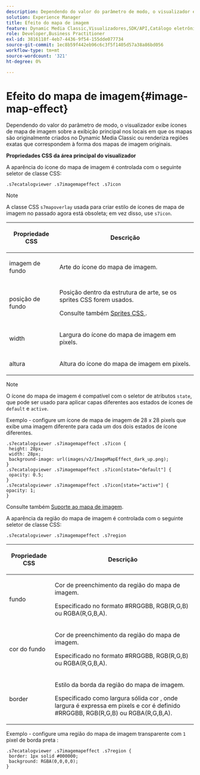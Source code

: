 ```yaml
---
description: Dependendo do valor do parâmetro de modo, o visualizador exibe ícones de mapa de imagem sobre a exibição principal nos locais em que os mapas são originalmente criados no Dynamic Media Classic ou renderiza regiões exatas que correspondem à forma dos mapas de imagem originais.
solution: Experience Manager
title: Efeito do mapa de imagem
feature: Dynamic Media Classic,Visualizadores,SDK/API,Catálogo eletrônico
role: Developer,Business Practitioner
exl-id: 3816118f-4eb7-4436-9f54-155dde077734
source-git-commit: 1ec8b59f442eb96c6c3f5f1405d57a38a86bd056
workflow-type: tm+mt
source-wordcount: '321'
ht-degree: 0%

---
```


# Efeito do mapa de imagem{#image-map-effect}

Dependendo do valor do parâmetro de modo, o visualizador exibe ícones de mapa de imagem sobre a exibição principal nos locais em que os mapas são originalmente criados no Dynamic Media Classic ou renderiza regiões exatas que correspondem à forma dos mapas de imagem originais.

<!--<a id="section_061E550C1C1D4DB2BD663A898895B38C"></a>-->

**Propriedades CSS da área principal do visualizador**

A aparência do ícone do mapa de imagem é controlada com o seguinte seletor de classe CSS:

```
.s7ecatalogviewer .s7imagemapeffect .s7icon
```

>[!NOTE]
>
>A classe CSS `s7mapoverlay` usada para criar estilo de ícones de mapa de imagem no passado agora está obsoleta; em vez disso, use `s7icon`.

<table id="table_94EE3F5BBE4547C0B4943471CEE7EDE4"> 
 <thead> 
  <tr> 
   <th colname="col1" class="entry"> <p> Propriedade CSS </p> </th> 
   <th colname="col2" class="entry"> <p>Descrição </p> </th> 
  </tr> 
 </thead>
 <tbody> 
  <tr> 
   <td colname="col1"> <p> <span class="codeph"> imagem de fundo  </span> </p> </td> 
   <td colname="col2"> <p>Arte do ícone do mapa de imagem. </p> </td> 
  </tr> 
  <tr> 
   <td colname="col1"> <p> <span class="codeph"> posição de fundo  </span> </p> </td> 
   <td colname="col2"> <p> Posição dentro da estrutura de arte, se os sprites CSS forem usados. </p> <p>Consulte também <a href="../../../c-html5-s7-aem-asset-viewers/c-html5-20-ecatalog-viewer-about/c-html5-20-ecatalog-viewer-customizingviewer/c-html5-20-ecatalog-viewer-customizingviewer.md#section-9d570f95eb2443aca74c1b02f6e89aff" format="dita" scope="local"> Sprites CSS </a>. </p> </td> 
  </tr> 
  <tr> 
   <td colname="col1"> <p> <span class="codeph"> width </span> </p> </td> 
   <td colname="col2"> <p>Largura do ícone do mapa de imagem em pixels. </p> </td> 
  </tr> 
  <tr> 
   <td colname="col1"> <p> <span class="codeph"> altura  </span> </p> </td> 
   <td colname="col2"> <p>Altura do ícone do mapa de imagem em pixels. </p> </td> 
  </tr> 
 </tbody> 
</table>

>[!NOTE]
>
>O ícone do mapa de imagem é compatível com o seletor de atributos `state`, que pode ser usado para aplicar capas diferentes aos estados de ícones de `default` e `active`.

Exemplo - configure um ícone de mapa de imagem de 28 x 28 pixels que exibe uma imagem diferente para cada um dos dois estados de ícone diferentes.

```
.s7ecatalogviewer .s7imagemapeffect .s7icon { 
 height: 28px; 
 width: 28px;  
 background-image: url(images/v2/ImageMapEffect_dark_up.png); 
} 
.s7ecatalogviewer .s7imagemapeffect .s7icon[state="default"] { 
 opacity: 0.5; 
} 
.s7ecatalogviewer .s7imagemapeffect .s7icon[state="active"] { 
opacity: 1; 
}
```

Consulte também [Suporte ao mapa de imagem](../../../c-html5-s7-aem-asset-viewers/c-html5-20-ecatalog-viewer-about/c-html5-20-ecatalog-image-map-support.md#concept-28759efae5014a1fa8b0fb14dc26812a).

A aparência da região do mapa de imagem é controlada com o seguinte seletor de classe CSS:

```
.s7ecatalogviewer .s7imagemapeffect .s7region
```

<table id="table_1FF98CE842604AAABD838FF528CDC4EF"> 
 <thead> 
  <tr> 
   <th colname="col1" class="entry"> <p> Propriedade CSS </p> </th> 
   <th colname="col2" class="entry"> <p>Descrição </p> </th> 
  </tr> 
 </thead>
 <tbody> 
  <tr> 
   <td colname="col1"> <p> <span class="codeph"> fundo  </span> </p> </td> 
   <td colname="col2"> <p> Cor de preenchimento da região do mapa de imagem. </p> <p>Especificado no formato #RRGGBB, RGB(R,G,B) ou RGBA(R,G,B,A). </p> </td> 
  </tr> 
  <tr> 
   <td colname="col1"> <p> <span class="codeph"> cor do fundo  </span> </p> </td> 
   <td colname="col2"> <p> Cor de preenchimento da região do mapa de imagem. </p> <p>Especificado no formato #RRGGBB, RGB(R,G,B) ou RGBA(R,G,B,A). </p> </td> 
  </tr> 
  <tr> 
   <td colname="col1"> <p> <span class="codeph"> border  </span> </p> </td> 
   <td colname="col2"> <p> Estilo da borda da região do mapa de imagem. </p> <p>Especificado como <span class="codeph"> <span class="varname"> largura </span> sólida <span class="varname"> cor </span> </span>, onde <span class="codeph"> <span class="varname"> largura </span> </span> é expressa em pixels e <span class="codeph"> <span class="varname"> cor </span> </span> é definido #RRGGBB, RGB(R,G,B) ou RGBA(R,G,B,A). </p> </td> 
  </tr> 
 </tbody> 
</table>

Exemplo - configure uma região do mapa de imagem transparente com `1` pixel de borda preta :

```
.s7ecatalogviewer .s7imagemapeffect .s7region { 
 border: 1px solid #000000; 
 background: RGBA(0,0,0,0);  
}
```

